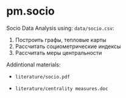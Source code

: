 # pm.socio

Socio Data Analysis using: `data/socio.csv`:

1. Построить графы, тепловые карты
2. Рассчитать социометрические индексы
3. Рассчитать меры центральности

Addintional materials:

- `literature/socio.pdf`

- `literature/centrality measures.doc`
